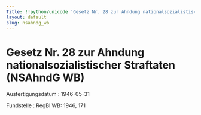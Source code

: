 ```yaml
---
Title: !!python/unicode 'Gesetz Nr. 28 zur Ahndung nationalsozialistischer Straftaten'
layout: default
slug: nsahndg_wb
---
```


# Gesetz Nr. 28 zur Ahndung nationalsozialistischer Straftaten (NSAhndG WB)

Ausfertigungsdatum
:   1946-05-31

Fundstelle
:   RegBl WB: 1946, 171

